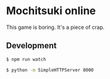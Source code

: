 # Mochitsuki online

This game is boring. It's a piece of crap.

## Development

```bash
$ npm run watch
```

```bash
$ python -m SimpleHTTPServer 8000
```
